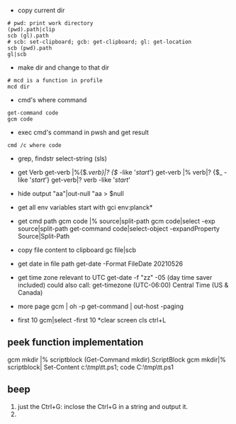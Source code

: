 * copy current dir
```
# pwd: print work directory
(pwd).path|clip
scb (gl).path 
# scb: set-clipboard; gcb: get-clipboard; gl: get-location
scb (pwd).path
gl|scb
```

* make dir and change to that dir
```
# mcd is a function in profile
mcd dir
```

* cmd's where command

```
get-command code
gcm code
```
* exec cmd's command in pwsh and get result
```
cmd /c where code
```
* grep, findstr
select-string (sls)

* get Verb
get-verb |%{$_.verb}|? {$_ -like '*start*'}
get-verb |% verb|? {$_ -like '*start*'}
get-verb|? verb -like '*start*'

* hide output
"aa"|out-null
"aa > $null
* get all env variables start with
gci env:planck*

* get cmd path
gcm code |% source|split-path
gcm code|select -exp source|split-path 
get-command code|select-object -expandProperty Source|Split-Path

* copy file content to clipboard
gc file|scb

* get date in file path
get-date -Format FileDate
20210526
* get time zone relevant to UTC
get-date -f "zz"
-05 (day time saver included)
could also call: get-timezone 
(UTC-06:00) Central Time (US & Canada)

* more page 
gcm | oh -p
get-command | out-host -paging
* first 10
gcm|select -first 10
*clear screen 
cls
ctrl+L

## peek function implementation
gcm mkdir |% scriptblock
(Get-Command mkdir).ScriptBlock
gcm mkdir|% scriptblock| Set-Content c:\tmp\tt.ps1; code C:\tmp\tt.ps1 

## beep
1. just the Ctrl+G: inclose the Ctrl+G in a string and output it. 
1. [Console]::Beep(1000,1000)